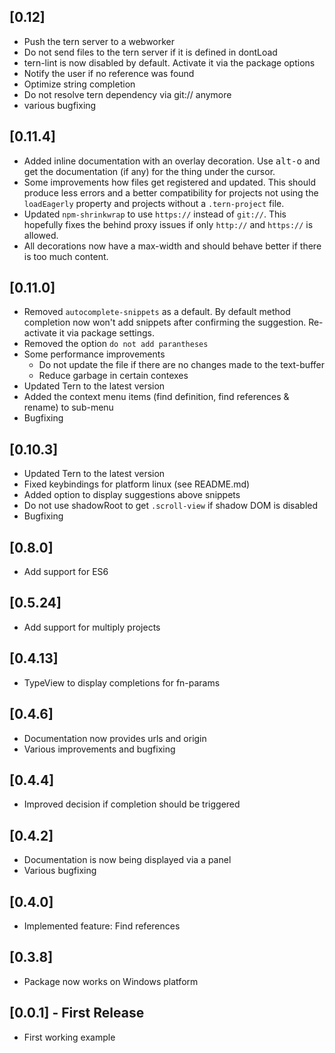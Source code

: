 ## [0.12]
- Push the tern server to a webworker
- Do not send files to the tern server if it is defined in dontLoad
- tern-lint is now disabled by default. Activate it via the package options
- Notify the user if no reference was found
- Optimize string completion
- Do not resolve tern dependency via git:// anymore
- various bugfixing

## [0.11.4]
- Added inline documentation with an overlay decoration. Use <kbd>alt-o</kbd> and get the documentation (if any) for the thing under the cursor.
- Some improvements how files get registered and updated. This should produce less errors and a better compatibility for projects not using the `loadEagerly` property and projects without a `.tern-project` file.
- Updated `npm-shrinkwrap` to use `https://` instead of `git://`. This hopefully fixes the behind proxy issues if only `http://` and `https://` is allowed.
- All decorations now have a max-width and should behave better if there is too much content.

## [0.11.0]
- Removed `autocomplete-snippets` as a default. By default method completion now won't add snippets after confirming the suggestion. Re-activate it via package settings.
- Removed the option `do not add parantheses`
- Some performance improvements
  - Do not update the file if there are no changes made to the text-buffer
  - Reduce garbage in certain contexes
- Updated Tern to the latest version
- Added the context menu items (find definition, find references & rename) to sub-menu
- Bugfixing

## [0.10.3]
- Updated Tern to the latest version
- Fixed keybindings for platform linux (see README.md)
- Added option to display suggestions above snippets
- Do not use shadowRoot to get `.scroll-view` if shadow DOM is disabled
- Bugfixing

## [0.8.0]
- Add support for ES6

## [0.5.24]
- Add support for multiply projects

## [0.4.13]
- TypeView to display completions for fn-params

## [0.4.6]
- Documentation now provides urls and origin
- Various improvements and bugfixing

## [0.4.4]
- Improved decision if completion should be triggered

## [0.4.2]
- Documentation is now being displayed via a panel
- Various bugfixing

## [0.4.0]
- Implemented feature: Find references

## [0.3.8]
- Package now works on Windows platform

## [0.0.1] - First Release
- First working example
